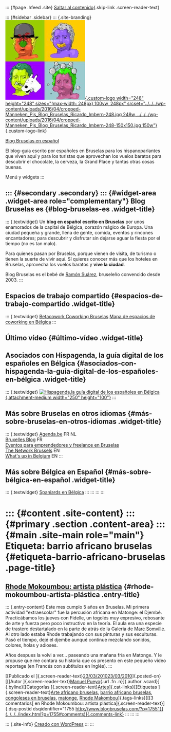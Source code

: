::: {#page .hfeed .site}
[Saltar al contenido](index.html#content){.skip-link
.screen-reader-text}

::: {#sidebar .sidebar}
::: {.site-branding}
[![](../../../wp-content/uploads/2016/04/cropped-Manneken_Pis_Blog_Bruselas_Ricardo_Imbern-248.jpg){.custom-logo
width="248" height="248" sizes="(max-width: 248px) 100vw, 248px"
srcset="../../../wp-content/uploads/2016/04/cropped-Manneken_Pis_Blog_Bruselas_Ricardo_Imbern-248.jpg 248w, ../../../wp-content/uploads/2016/04/cropped-Manneken_Pis_Blog_Bruselas_Ricardo_Imbern-248-150x150.jpg 150w"}](../../../index.html){.custom-logo-link}

[Blog Bruselas en español](../../../index.html)

El blog-guía escrito por españoles en Bruselas para los hispanoparlantes
que viven aquí y para los turistas que aprovechan los vuelos baratos
para descubrir el chocolate, la cerveza, la Grand Place y tantas otras
cosas buenas.

Menú y widgets
:::

::: {#secondary .secondary}
::: {#widget-area .widget-area role="complementary"}
Blog Bruselas es {#blog-bruselas-es .widget-title}
----------------

::: {.textwidget}
Un **blog en español escrito en Bruselas** por unos enamorados de la
capital de Bélgica, corazón mágico de Europa. Una ciudad pequeña y
grande, llena de gente, comida, eventos y rincones encantadores; para
descubrir y disfrutar sin dejarse aguar la fiesta por el tiempo (no es
tan malo).

Para quienes pasan por Bruselas, porque vienen de visita, de turismo o
tienen la suerte de vivir aquí. Sí quieres conocer más que los hoteles
en Bruselas, aprovecha los vuelos baratos y **vive la ciudad**.

Blog Bruselas es el bebé de [Ramón Suárez](http://www.ramonsuarez.com),
bruseleño convencido desde 2003.
:::

Espacios de trabajo compartido {#espacios-de-trabajo-compartido .widget-title}
------------------------------

::: {.textwidget}
[Betacowork Coworking Bruselas](http://www.betacowork.com) [Mapa de
espacios de coworking en Bélgica](http://coworkingbelgium.com)
:::

Último vídeo {#último-vídeo .widget-title}
------------

Asociados con Hispagenda, la guía digital de los españoles en Bélgica {#asociados-con-hispagenda-la-guía-digital-de-los-españoles-en-bélgica .widget-title}
---------------------------------------------------------------------

::: {.textwidget}
[![Hispagenda,la guía digital de los españoles en
Bélgica](../../../wp-content/uploads/2010/04/Hispagenda-250px.gif "Hispagenda, la guía digital de los españoles en Bélgica"){.attachment-medium
width="250" height="100"}](http://www.hispagenda.com)
:::

Más sobre Bruselas en otros idiomas {#más-sobre-bruselas-en-otros-idiomas .widget-title}
-----------------------------------

::: {.textwidget}
[Agenda.be](http://www.agenda.be) FR NL\
[Bruxelles Blog](http://www.bxlblog.be/) FR\
[Eventos para emprendedores y freelance en
Bruselas](http://www.betacowork.com/events/)\
[The Network
Brussels](http://groups.yahoo.com/group/TheNetworkBrussels/) EN\
[What\'s up in Belgium](http://www.whatsupin.be/) EN
:::

Más sobre Bélgica en Español {#más-sobre-bélgica-en-español .widget-title}
----------------------------

::: {.textwidget}
[Spaniards en Bélgica](http://www.spaniards.es/paises/belgica)
:::
:::
:::
:::

::: {#content .site-content}
::: {#primary .section .content-area}
::: {#main .site-main role="main"}
Etiqueta: barrio africano bruselas {#etiqueta-barrio-africano-bruselas .page-title}
==================================

[Rhode Mokoumbou: artista plástica](../../../index.html?p=1755) {#rhode-mokoumbou-artista-plástica .entry-title}
---------------------------------------------------------------

::: {.entry-content}
Este mes cumplo 5 años en Bruselas. Mi primera actividad "extraescolar"
fue la percusión africana en Matonge: el Djembé. Practicábamos los
jueves con Fidelle, un togolés muy expresivo, rebosante de arte y fuerza
pero poco instructivo en la teoría. El aula era una especie de trastero
destartalado en la parte de atrás de la Galeria de [Marc
Somville](http://www.myspace.com/managermakoumbou). Al otro lado estaba
Rhode trabajando con sus pinturas y sus esculturas. Pasó el tiempo, dejé
el djembe aunqué continue mezclando sonidos, colores, holas y adioses.

Años despues la volvi a ver... paseando una mañana fría en Matonge. Y le
propuse que me contara su historia que os presento en este pequeño video
reportage (en Francés con subtitulos en Inglés).
:::

[[Publicado el
]{.screen-reader-text}[23/03/201023/03/2010](../../../index.html?p=1755)]{.posted-on}[[[Autor
]{.screen-reader-text}[Manuel
Pueyo](../../author/easysun/index.html){.url .fn .n}]{.author
.vcard}]{.byline}[[Categorías
]{.screen-reader-text}[Artes](../../category/artes/index.html)]{.cat-links}[[Etiquetas
]{.screen-reader-text}[Arte africano
bruselas](../arte-africano-bruselas/index.html), [barrio africano
bruselas](index.html), [congoleses en
bruselas](../congoleses-en-bruselas/index.html),
[matonge](../matonge/index.html), [Rhode
Makombou](../rhode-makombou/index.html)]{.tags-links}[[[3 comentarios[
en Rhode Mokoumbou: artista plástica]{.screen-reader-text}]{.dsq-postid
dsqidentifier="1755 http://www.blogbruselas.com/?p=1755"}](../../../index.html?p=1755#comments)]{.comments-link}
:::
:::
:::

::: {.site-info}
[Creado con WordPress](https://es.wordpress.org/)
:::
:::
